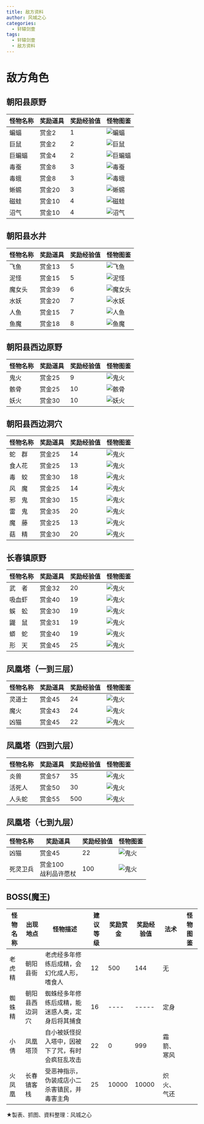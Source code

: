 ```yaml
---
title: 敌方资料
author: 风城之心
categories:
  - 轩辕剑壹
tags:
  - 轩辕剑壹
  - 敌方资料
---
```


# 敌方角色

## 朝阳县原野
| 怪物名称 | 奖励道具    |奖励经验值   |怪物图鉴 |
| ---- | ---- |----|----|
|蝙蝠	|赏金2   |1	  | ![蝙蝠](../../../public/img/games/swd1/swdmon01.jpg)  |
|巨鼠	|赏金2   |2	  | ![巨鼠](../../../public/img/games/swd1/swdmon02.jpg)  |
|巨蝙蝠  |赏金4   |2   | ![巨蝙蝠](../../../public/img/games/swd1/swdmon03.jpg)  |
|毒蚕	|赏金8   |3   |  ![毒蚕](../../../public/img/games/swd1/swdmon04.jpg) |
|毒蛾	|赏金8   |3   | ![毒蛾](../../../public/img/games/swd1/swdmon05.jpg)  |
|蜥蜴	|赏金20  |3   | ![蜥蜴](../../../public/img/games/swd1/swdmon06.jpg)  |
|磁蛙	|赏金10  |4   | ![磁蛙](../../../public/img/games/swd1/swdmon07.jpg)  |
|沼气	|赏金10  |4   | ![沼气](../../../public/img/games/swd1/swdmon08.jpg)  |


## 朝阳县水井
| 怪物名称 | 奖励道具    |奖励经验值   |怪物图鉴 |
| ---- | ---- |----|----|
|飞鱼|赏金13|5|![飞鱼](../../../public/img/games/swd1/swdmon09.jpg)  |
|泥怪|赏金15|5| ![泥怪](../../../public/img/games/swd1/swdmon10.jpg) |
|魔女头|赏金39|6|![魔女头](../../../public/img/games/swd1/swdmon11.jpg)  |
|水妖|赏金20|7|![水妖](../../../public/img/games/swd1/swdmon12.jpg)  |
|人鱼|赏金15|7| ![人鱼](../../../public/img/games/swd1/swdmon13.jpg) |
|鱼魔|赏金18|8| ![鱼魔](../../../public/img/games/swd1/swdmon14.jpg) |

## 朝阳县西边原野
| 怪物名称 | 奖励道具    |奖励经验值   |怪物图鉴 |
| ---- | ---- |----|----|
|鬼火|赏金25|	9|![鬼火](../../../public/img/games/swd1/swdmon15.jpg) |
|骸骨|赏金25|	10|![骸骨](../../../public/img/games/swd1/swdmon16.jpg) |
|妖火|赏金30|	10|![妖火](../../../public/img/games/swd1/swdmon17.jpg) |

## 朝阳县西边洞穴
| 怪物名称 | 奖励道具    |奖励经验值   |怪物图鉴 |
| ---- | ---- |----|----|
|蛇　群	|赏金25|	14|![鬼火](../../../public/img/games/swd1/swdmon18.jpg)|
|食人花	|赏金25|	13|![鬼火](../../../public/img/games/swd1/swdmon19.jpg)|
|毒　蛟	|赏金30|	18|![鬼火](../../../public/img/games/swd1/swdmon20.jpg)|
|风　魔	|赏金25|	14|![鬼火](../../../public/img/games/swd1/swdmon21.jpg)|
|邪　鬼	|赏金30|	15|![鬼火](../../../public/img/games/swd1/swdmon22.jpg)|
|雷　鬼	|赏金35|	20|![鬼火](../../../public/img/games/swd1/swdmon23.jpg)|
|魔　藤	|赏金25|	13|![鬼火](../../../public/img/games/swd1/swdmon24.jpg)|
|菇　精	|赏金30|	20|![鬼火](../../../public/img/games/swd1/swdmon25.jpg)|

## 长春镇原野
| 怪物名称 | 奖励道具    |奖励经验值   |怪物图鉴 |
| ---- | ---- |----|----|
|武　者	|赏金32	|20|![鬼火](../../../public/img/games/swd1/swdmon26.jpg)|
|吸血虾	|赏金40	|19|![鬼火](../../../public/img/games/swd1/swdmon27.jpg)|
|蜈　蚣	|赏金30	|19|![鬼火](../../../public/img/games/swd1/swdmon28.jpg)|
|鼹　鼠	|赏金31	|19|![鬼火](../../../public/img/games/swd1/swdmon29.jpg)|
|蟒　蛇	|赏金40	|19|![鬼火](../../../public/img/games/swd1/swdmon30.jpg)|
|形　天	|赏金45	|25|![鬼火](../../../public/img/games/swd1/swdmon31.jpg)|


## 凤凰塔（一到三层）
| 怪物名称 | 奖励道具    |奖励经验值   |怪物图鉴 |
| ---- | ---- |----|----|
|灵道士	|赏金45	|24|![鬼火](../../../public/img/games/swd1/swdmon32.jpg)|
|魔火	|赏金43	|24|![鬼火](../../../public/img/games/swd1/swdmon33.jpg)|
|凶猫	|赏金45	|22|![鬼火](../../../public/img/games/swd1/swdmon34.jpg)|


## 凤凰塔（四到六层）
| 怪物名称 | 奖励道具    |奖励经验值   |怪物图鉴 |
| ---- | ---- |----|----|
|炎兽	|赏金57	|35|![鬼火](../../../public/img/games/swd1/swdmon35.jpg)|
|活死人	|赏金50	|30|![鬼火](../../../public/img/games/swd1/swdmon36.jpg)|
|人头蛇	|赏金55	|500|![鬼火](../../../public/img/games/swd1/swdmon37.jpg)|

## 凤凰塔（七到九层）
| 怪物名称 | 奖励道具    |奖励经验值   |怪物图鉴 |
| ---- | ---- |----|----|
|凶猫|赏金45|22| ![鬼火](../../../public/img/games/swd1/swdmon34.jpg)|	
|死灵卫兵|赏金100<br>战利品许愿杖|100| ![鬼火](../../../public/img/games/swd1/swdmon38.jpg)|



## BOSS(魔王)
| 怪物名称 |出现地点|怪物描述|建议等级| 奖励赏金    |奖励经验值 |法术 |怪物图鉴 |
| ---- | ---- |----|----| ---- | ---- |----|----|
|老虎精	|朝阳县衙|老虎经多年修练后成精，会幻化成人形，嗜食人|12	|500|144|无	|<a-image src="../../../public/img/games/swd1/swdboss1.jpg" alt="老虎精" />|
|蜘蛛精	|朝阳县西边洞穴	|蜘蛛经多年修练后成精，能迷惑人类，定身后将其捕食|16|----|-----|定身|<a-image src="../../../public/img/games/swd1/swdboss2.jpg" alt="蜘蛛精" />|
|小倩	|凤凰塔顶	|自小被妖怪捉入塔中，因被下了咒，有时会疯狂乱攻击|22|0|999|霜箭、寒风	|<a-image src="../../../public/img/games/swd1/swdboss3.jpg" alt="小倩" />|
|火凤凰	|长春镇客栈	|受恶神指示，伪装成店小二杀害镇民，并毒害主角|25|10000|10000|炽火、气还	|<a-image src="../../../public/img/games/swd1/swdboss4.jpg" alt="火凤凰" />|



★製表、抓图、資料整理：风城之心
